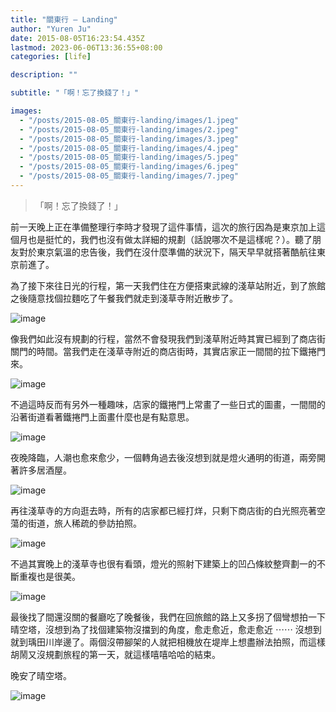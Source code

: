 ```yaml
---
title: "關東行 — Landing"
author: "Yuren Ju"
date: 2015-08-05T16:23:54.435Z
lastmod: 2023-06-06T13:36:55+08:00
categories: [life]

description: ""

subtitle: "「啊！忘了換錢了！」"

images:
  - "/posts/2015-08-05_關東行-landing/images/1.jpeg"
  - "/posts/2015-08-05_關東行-landing/images/2.jpeg"
  - "/posts/2015-08-05_關東行-landing/images/3.jpeg"
  - "/posts/2015-08-05_關東行-landing/images/4.jpeg"
  - "/posts/2015-08-05_關東行-landing/images/5.jpeg"
  - "/posts/2015-08-05_關東行-landing/images/6.jpeg"
  - "/posts/2015-08-05_關東行-landing/images/7.jpeg"
---
```


> 「啊！忘了換錢了！」

前一天晚上正在準備整理行李時才發現了這件事情，這次的旅行因為是東京加上這個月也是挺忙的，我們也沒有做太詳細的規劃（話說哪次不是這樣呢？）。聽了朋友對於東京氣溫的忠告後，我們在沒什麼準備的狀況下，隔天早早就搭著酷航往東京前進了。

為了接下來往日光的行程，第一天我們住在方便搭東武線的淺草站附近，到了旅館之後隨意找個拉麵吃了午餐我們就走到淺草寺附近散步了。

![image](/posts/2015-08-05_關東行-landing/images/1.jpeg#layoutTextWidth)

像我們如此沒有規劃的行程，當然不會發現我們到淺草附近時其實已經到了商店街關門的時間。當我們走在淺草寺附近的商店街時，其實店家正一間間的拉下鐵捲門來。

![image](/posts/2015-08-05_關東行-landing/images/2.jpeg#layoutTextWidth)

不過這時反而有另外一種趣味，店家的鐵捲門上常畫了一些日式的圖畫，一間間的沿著街道看著鐵捲門上面畫什麼也是有點意思。

![image](/posts/2015-08-05_關東行-landing/images/3.jpeg#layoutTextWidth)

夜晚降臨，人潮也愈來愈少，一個轉角過去後沒想到就是燈火通明的街道，兩旁開著許多居酒屋。

![image](/posts/2015-08-05_關東行-landing/images/4.jpeg#layoutTextWidth)

再往淺草寺的方向逛去時，所有的店家都已經打烊，只剩下商店街的白光照亮著空蕩的街道，旅人稀疏的參訪拍照。

![image](/posts/2015-08-05_關東行-landing/images/5.jpeg#layoutTextWidth)

不過其實晚上的淺草寺也很有看頭，燈光的照射下建築上的凹凸條紋整齊劃一的不斷重複也是很美。

![image](/posts/2015-08-05_關東行-landing/images/6.jpeg#layoutTextWidth)

最後找了間還沒關的餐廳吃了晚餐後，我們在回旅館的路上又多拐了個彎想拍一下晴空塔，沒想到為了找個建築物沒擋到的角度，愈走愈近，愈走愈近 ⋯⋯ 沒想到就到瑀田川岸邊了。兩個沒帶腳架的人就把相機放在堤岸上想盡辦法拍照，而這樣胡鬧又沒規劃旅程的第一天，就這樣嘻嘻哈哈的結束。

晚安了晴空塔。

![image](/posts/2015-08-05_關東行-landing/images/7.jpeg#layoutTextWidth)
